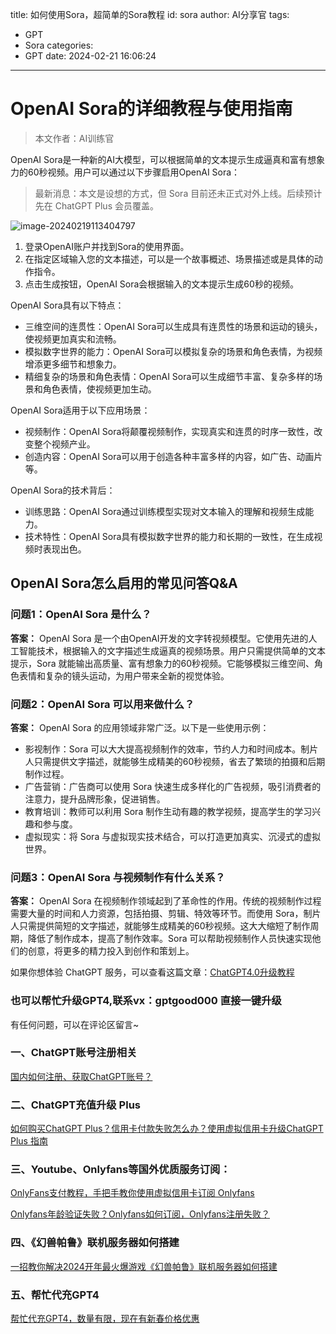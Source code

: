 title: 如何使用Sora，超简单的Sora教程
id: sora
author: AI分享官
tags:
  - GPT
  - Sora
categories:
  - GPT
date: 2024-02-21 16:06:24
---
# OpenAI Sora的详细教程与使用指南

> 本文作者：AI训练官

OpenAI Sora是一种新的AI大模型，可以根据简单的文本提示生成逼真和富有想象力的60秒视频。用户可以通过以下步骤启用OpenAI Sora：

> 最新消息：本文是设想的方式，但 Sora 目前还未正式对外上线。后续预计先在 ChatGPT Plus 会员覆盖。

![image-20240219113404797](https://gptblog.oss-cn-hangzhou.aliyuncs.com/image/202402191134065.png)

1. 登录OpenAI账户并找到Sora的使用界面。
2. 在指定区域输入您的文本描述，可以是一个故事概述、场景描述或是具体的动作指令。
3. 点击生成按钮，OpenAI Sora会根据输入的文本提示生成60秒的视频。

OpenAI Sora具有以下特点：

- 三维空间的连贯性：OpenAI Sora可以生成具有连贯性的场景和运动的镜头，使视频更加真实和流畅。
- 模拟数字世界的能力：OpenAI Sora可以模拟复杂的场景和角色表情，为视频增添更多细节和想象力。
- 精细复杂的场景和角色表情：OpenAI Sora可以生成细节丰富、复杂多样的场景和角色表情，使视频更加生动。

OpenAI Sora适用于以下应用场景：

- 视频制作：OpenAI Sora将颠覆视频制作，实现真实和连贯的时序一致性，改变整个视频产业。
- 创造内容：OpenAI Sora可以用于创造各种丰富多样的内容，如广告、动画片等。

OpenAI Sora的技术背后：

- 训练思路：OpenAI Sora通过训练模型实现对文本输入的理解和视频生成能力。
- 技术特性：OpenAI Sora具有模拟数字世界的能力和长期的一致性，在生成视频时表现出色。

## OpenAI Sora怎么启用的常见问答Q&A

### 问题1：OpenAI Sora 是什么？

**答案：** OpenAI Sora 是一个由OpenAI开发的文字转视频模型。它使用先进的人工智能技术，根据输入的文字描述生成逼真的视频场景。用户只需提供简单的文本提示，Sora 就能输出高质量、富有想象力的60秒视频。它能够模拟三维空间、角色表情和复杂的镜头运动，为用户带来全新的视觉体验。

### 问题2：OpenAI Sora 可以用来做什么？

**答案：** OpenAI Sora 的应用领域非常广泛。以下是一些使用示例：

- 影视制作：Sora 可以大大提高视频制作的效率，节约人力和时间成本。制片人只需提供文字描述，就能够生成精美的60秒视频，省去了繁琐的拍摄和后期制作过程。
- 广告营销：广告商可以使用 Sora 快速生成多样化的广告视频，吸引消费者的注意力，提升品牌形象，促进销售。
- 教育培训：教师可以利用 Sora 制作生动有趣的教学视频，提高学生的学习兴趣和参与度。
- 虚拟现实：将 Sora 与虚拟现实技术结合，可以打造更加真实、沉浸式的虚拟世界。

### 问题3：OpenAI Sora 与视频制作有什么关系？

**答案：** OpenAI Sora 在视频制作领域起到了革命性的作用。传统的视频制作过程需要大量的时间和人力资源，包括拍摄、剪辑、特效等环节。而使用 Sora，制片人只需提供简短的文字描述，就能够生成精美的60秒视频。这大大缩短了制作周期，降低了制作成本，提高了制作效率。Sora 可以帮助视频制作人员快速实现他们的创意，将更多的精力投入到创作和策划上。

如果你想体验 ChatGPT 服务，可以查看这篇文章：[ChatGPT4.0升级教程](https://lovechatgpt.netlify.app/how-to-payment-chatgpt/)

### 也可以帮忙升级GPT4,联系vx：gptgood000  直接一键升级

有任何问题，可以在评论区留言~

### 一、ChatGPT账号注册相关

[国内如何注册、获取ChatGPT账号？](/how-to-register-chatgpt)

### 二、ChatGPT充值升级 Plus

[如何购买ChatGPT Plus？信用卡付款失败怎么办？使用虚拟信用卡升级ChatGPT Plus 指南](/how-to-payment-chatgpt)

### 三、Youtube、Onlyfans等国外优质服务订阅：

[OnlyFans支付教程，手把手教你使用虚拟信用卡订阅 Onlyfans](/onlyfans-pay)


[Onlyfans年龄验证失败？Onlyfans如何订阅，Onlyfans注册失败？](/onlyfans-question)

### 四、《幻兽帕鲁》联机服务器如何搭建
[一招教你解决2024开年最火爆游戏《幻兽帕鲁》联机服务器如何搭建](/palu)

### 五、帮忙代充GPT4
[帮忙代充GPT4，数量有限，现在有新春价格优惠](/helpgpt)

  <Vssue/>
